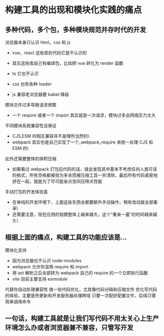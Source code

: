 # 构建工具的出现和模块化实践的痛点

## 多种代码，多个包，多种模块规范并存时代的开发

浏览器本身只认识 html，css 和 js

- vue，react 这些库的代码它是不认识的

- 其实这些库自己有编译包，比如把 vue 转化为 render 函数

- ts 它也不认识
- css 也有各种 loader
- js 兼容老浏览器要 babel 降级

模块文件过多导致请求频繁

- 一个 require 或者一个 import 其实就是一次请求，模块过多会网络压力太大

不同模块系统兼容性没保证

- CJS,ESM 的相互兼容并不是理所当然的\
- webpack 其实也是自己实现了一个\_webpack_require 来统一处理 CJS 和 ESM 的\

此外还需要整体的体积压缩

- 如果看过 webpack 打包后代码的话，就会发现其中基本不考虑任何人类可读的格式，所有空格都被视为多余而被压缩工具一并清除，最后所有代码紧密地挤在一起，就是为了尽可能省点空间压榨点性能

手动打包的开发体验差

- 在单纯的开发环境下，上面这些东西全都要额外手动操作，稍有改动就全部重来\
- 还需要注意，现在应用的规模整体上越来越大，这个“重来一遍”的时间越来越久\

## 根据上面的痛点，构建工具的功能应该是...

模块化支持

- 因为浏览器也不认识 node-modules
- webpack 允许你混用 require 和 import
- 用 ast 解析之后全部转为 webpack 自己的 require 的一个立即执行函数
- vite 目前主要支持 esmodule

代替你自动处理兼容性
做一些代码优化，尤其像代码分隔和压缩文件
优化写代码的体验，主要是热更新和开发服务器处理跨域
只要一次配好配置文件，后续只需简单调用命令

## 一句话，构建工具就是让我们写代码不用太关心上生产环境怎么办或者浏览器兼不兼容，只管写开发
